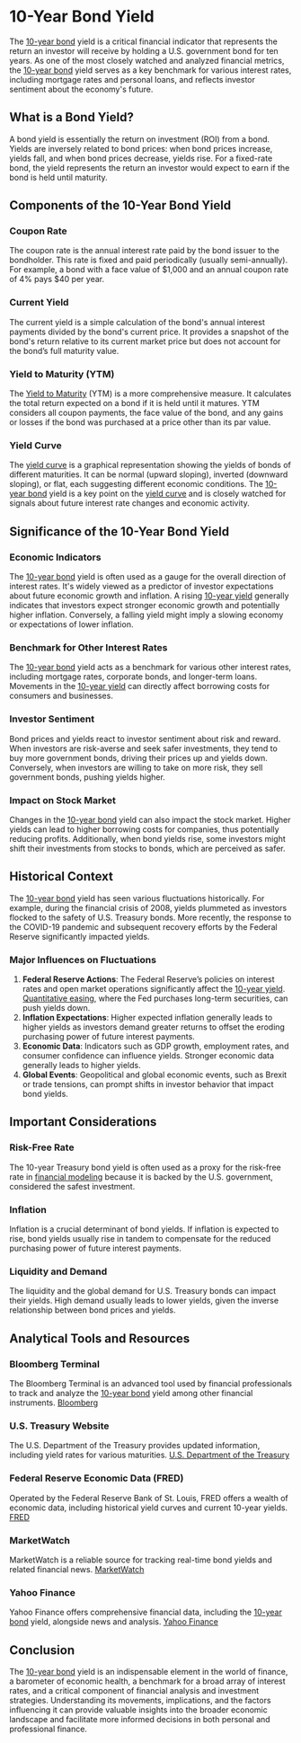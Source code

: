 # 10-Year Bond Yield

The [10-year bond](../1/10-year_bond.md) yield is a critical financial indicator that represents the return an investor will receive by holding a U.S. government bond for ten years. As one of the most closely watched and analyzed financial metrics, the [10-year bond](../1/10-year_bond.md) yield serves as a key benchmark for various interest rates, including mortgage rates and personal loans, and reflects investor sentiment about the economy's future.

## What is a Bond Yield?

A bond yield is essentially the return on investment (ROI) from a bond. Yields are inversely related to bond prices: when bond prices increase, yields fall, and when bond prices decrease, yields rise. For a fixed-rate bond, the yield represents the return an investor would expect to earn if the bond is held until maturity.

## Components of the 10-Year Bond Yield

### Coupon Rate

The coupon rate is the annual interest rate paid by the bond issuer to the bondholder. This rate is fixed and paid periodically (usually semi-annually). For example, a bond with a face value of $1,000 and an annual coupon rate of 4% pays $40 per year.

### Current Yield

The current yield is a simple calculation of the bond's annual interest payments divided by the bond's current price. It provides a snapshot of the bond's return relative to its current market price but does not account for the bond’s full maturity value.

### Yield to Maturity (YTM)

The [Yield to Maturity](../y/yield_to_maturity.md) (YTM) is a more comprehensive measure. It calculates the total return expected on a bond if it is held until it matures. YTM considers all coupon payments, the face value of the bond, and any gains or losses if the bond was purchased at a price other than its par value.

### Yield Curve

The [yield curve](../y/yield_curve.md) is a graphical representation showing the yields of bonds of different maturities. It can be normal (upward sloping), inverted (downward sloping), or flat, each suggesting different economic conditions. The [10-year bond](../1/10-year_bond.md) yield is a key point on the [yield curve](../y/yield_curve.md) and is closely watched for signals about future interest rate changes and economic activity.

## Significance of the 10-Year Bond Yield

### Economic Indicators

The [10-year bond](../1/10-year_bond.md) yield is often used as a gauge for the overall direction of interest rates. It's widely viewed as a predictor of investor expectations about future economic growth and inflation. A rising [10-year yield](../1/10-year_yield.md) generally indicates that investors expect stronger economic growth and potentially higher inflation. Conversely, a falling yield might imply a slowing economy or expectations of lower inflation.

### Benchmark for Other Interest Rates

The [10-year bond](../1/10-year_bond.md) yield acts as a benchmark for various other interest rates, including mortgage rates, corporate bonds, and longer-term loans. Movements in the [10-year yield](../1/10-year_yield.md) can directly affect borrowing costs for consumers and businesses.

### Investor Sentiment

Bond prices and yields react to investor sentiment about risk and reward. When investors are risk-averse and seek safer investments, they tend to buy more government bonds, driving their prices up and yields down. Conversely, when investors are willing to take on more risk, they sell government bonds, pushing yields higher.

### Impact on Stock Market

Changes in the [10-year bond](../1/10-year_bond.md) yield can also impact the stock market. Higher yields can lead to higher borrowing costs for companies, thus potentially reducing profits. Additionally, when bond yields rise, some investors might shift their investments from stocks to bonds, which are perceived as safer.

## Historical Context

The [10-year bond](../1/10-year_bond.md) yield has seen various fluctuations historically. For example, during the financial crisis of 2008, yields plummeted as investors flocked to the safety of U.S. Treasury bonds. More recently, the response to the COVID-19 pandemic and subsequent recovery efforts by the Federal Reserve significantly impacted yields.

### Major Influences on Fluctuations

1. **Federal Reserve Actions**: The Federal Reserve’s policies on interest rates and open market operations significantly affect the [10-year yield](../1/10-year_yield.md). [Quantitative easing](../q/quantitative_easing.md), where the Fed purchases long-term securities, can push yields down.
2. **Inflation Expectations**: Higher expected inflation generally leads to higher yields as investors demand greater returns to offset the eroding purchasing power of future interest payments.
3. **Economic Data**: Indicators such as GDP growth, employment rates, and consumer confidence can influence yields. Stronger economic data generally leads to higher yields.
4. **Global Events**: Geopolitical and global economic events, such as Brexit or trade tensions, can prompt shifts in investor behavior that impact bond yields.

## Important Considerations

### Risk-Free Rate

The 10-year Treasury bond yield is often used as a proxy for the risk-free rate in [financial modeling](../f/financial_modeling.md) because it is backed by the U.S. government, considered the safest investment.

### Inflation

Inflation is a crucial determinant of bond yields. If inflation is expected to rise, bond yields usually rise in tandem to compensate for the reduced purchasing power of future interest payments.

### Liquidity and Demand

The liquidity and the global demand for U.S. Treasury bonds can impact their yields. High demand usually leads to lower yields, given the inverse relationship between bond prices and yields.

## Analytical Tools and Resources

### Bloomberg Terminal

The Bloomberg Terminal is an advanced tool used by financial professionals to track and analyze the [10-year bond](../1/10-year_bond.md) yield among other financial instruments. [Bloomberg](https://www.bloomberg.com/professional/solution/bloomberg-terminal/)

### U.S. Treasury Website

The U.S. Department of the Treasury provides updated information, including yield rates for various maturities. [U.S. Department of the Treasury](https://www.treasury.gov/)

### Federal Reserve Economic Data (FRED)

Operated by the Federal Reserve Bank of St. Louis, FRED offers a wealth of economic data, including historical yield curves and current 10-year yields. [FRED](https://fred.stlouisfed.org/)

### MarketWatch

MarketWatch is a reliable source for tracking real-time bond yields and related financial news. [MarketWatch](https://www.marketwatch.com/)

### Yahoo Finance

Yahoo Finance offers comprehensive financial data, including the [10-year bond](../1/10-year_bond.md) yield, alongside news and analysis. [Yahoo Finance](https://finance.yahoo.com/)

## Conclusion

The [10-year bond](../1/10-year_bond.md) yield is an indispensable element in the world of finance, a barometer of economic health, a benchmark for a broad array of interest rates, and a critical component of financial analysis and investment strategies. Understanding its movements, implications, and the factors influencing it can provide valuable insights into the broader economic landscape and facilitate more informed decisions in both personal and professional finance.